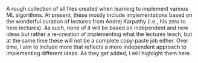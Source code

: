 A rough collection of all files created when learning to implement various ML algorithms.
At present, these mostly include implementations based on the wonderful curation of lectures from Andrej Karpathy (i.e., his zero to hero lectures). As such, none of it will be based on independent and new ideas but rather a re-creation of implementing what the lectures teach, but at the same time these will not be a complete copy-paste job either.
Over time, I aim to include more that reflects a more independent approach to implementing different ideas. As they get added, I will highlight them here.
